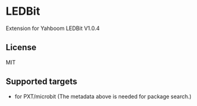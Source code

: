 # LEDBit

Extension for Yahboom LEDBit V1.0.4

## License

MIT

## Supported targets

* for PXT/microbit
(The metadata above is needed for package search.)
